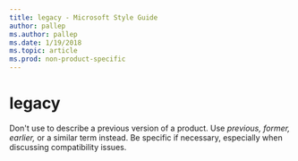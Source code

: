 ```yaml
---
title: legacy - Microsoft Style Guide
author: pallep
ms.author: pallep
ms.date: 1/19/2018
ms.topic: article
ms.prod: non-product-specific
---
```


# legacy

Don't use to describe a previous version of a product. Use *previous,* *former,* *earlier,* or a similar term instead. Be specific if necessary, especially when discussing compatibility issues.
